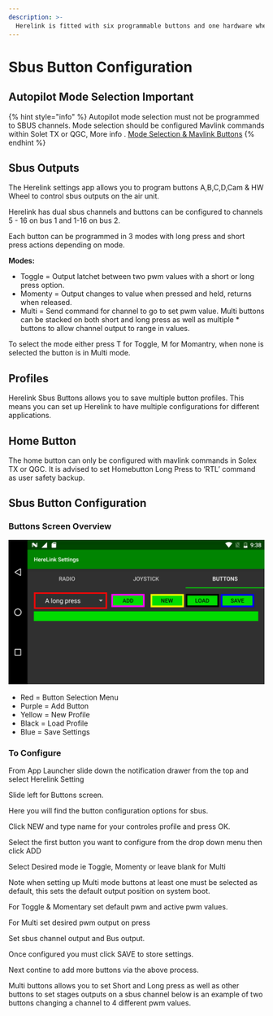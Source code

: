 ```yaml
---
description: >-
  Herelink is fitted with six programmable buttons and one hardware wheel.  These can be configured to control SBUS channel outputs  from the air end’s dual sbus connector and to send Mavlink commands to the autopilot via Solex TX or QGC.
---
```


# Sbus Button Configuration

## Autopilot Mode Selection Important

{% hint style="info" %}
Autopilot mode selection must not be programmed to SBUS channels. Mode selection should be configured Mavlink commands within Solet TX or QGC, More info . [Mode Selection & Mavlink Buttons](configure-mavlinkbuttons.md)
{% endhint %}

## Sbus Outputs

The Herelink settings app allows you to program buttons A,B,C,D,Cam & HW Wheel to control  sbus outputs on the air unit. 

Herelink has dual sbus channels and buttons can be configured to channels 5 - 16 on bus 1 and 1-16 on bus 2. 

Each button can be programmed in 3 modes with long press and short press actions depending on mode.  

**Modes:**

* Toggle  = Output latchet between two pwm values with a short or long press option. 
* Momenty = Output changes to value when pressed and held, returns when released. 
* Multi = Send command for channel to go to set pwm value. Multi buttons can be stacked on both short and long press as well as multiple * buttons to allow channel output to range in values.  

To select the mode either press T for Toggle, M for Momantry, when none is selected the button is in Multi mode. 

## Profiles 

Herelink Sbus Buttons allows you to save multiple button profiles. This means you can set up Herelink to have multiple configurations for different applications.   

## Home Button 

The home button can only be configured with mavlink commands in Solex TX or QGC.  It is advised to set Homebutton Long Press to ‘RTL’ command as user safety backup. 


## Sbus Button Configuration

### Buttons Screen Overview

![](../.gitbook/assets/Buttons_screenoverview.jpg)


* Red = Button Selection Menu 
* Purple = Add Button 
* Yellow = New Profile 
* Black = Load Profile 
* Blue = Save Settings


### To Configure 

From App Launcher slide down the notification drawer from the top and select Herelink Setting


Slide left for Buttons screen.

Here you will find the button configuration options for sbus. 


Click NEW and type name for your controles profile and press OK.

Select the first button you want to configure from the drop down menu then click ADD

Select Desired mode ie Toggle, Momenty or leave blank for Multi 

Note when setting up Multi mode buttons at least one must be selected as default, this sets the default output position on system boot. 



For Toggle & Momentary set default pwm and active pwm values. 


For Multi set desired pwm output on press 

Set sbus channel output and Bus output. 

Once configured you must click SAVE to store settings. 


Next contine to add more buttons via the above process. 

Multi buttons allows you to set Short and Long press as well as other buttons to set stages outputs on a sbus channel below is an example of two buttons changing a channel to 4 different pwm values.  

